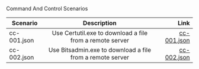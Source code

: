 Command And Control Scenarios



| Scenario        | Description           | Link  |
| ------------- |:-------------:| -----:|
| cc-001.json      | Use Certutil.exe to download a file from a remote server | [cc-001.json](https://github.com/Manticore-Platform/public-scenarios/blob/master/commandandcontrol/cc-001.json) |
| cc-002.json      | Use Bitsadmin.exe to download a file from a remote server      |   [cc-002.json](https://github.com/Manticore-Platform/public-scenarios/blob/master/commandandcontrol/cc-002.json) |
